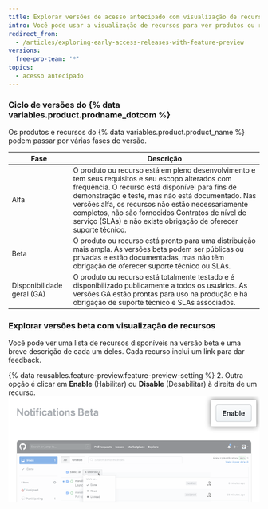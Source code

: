 ```yaml
---
title: Explorar versões de acesso antecipado com visualização de recursos
intro: Você pode usar a visualização de recursos para ver produtos ou recursos que estão disponíveis na versão beta e para habilitar ou desabilitar cada recurso para sua conta de usuário.
redirect_from:
  - /articles/exploring-early-access-releases-with-feature-preview
versions:
  free-pro-team: '*'
topics:
  - acesso antecipado
---
```


### Ciclo de versões do {% data variables.product.prodname_dotcom %}

Os produtos e recursos do {% data variables.product.product_name %} podem passar por várias fases de versão.

| Fase                       | Descrição                                                                                                                                                                                                                                                                                                                                                                             |
| -------------------------- | ------------------------------------------------------------------------------------------------------------------------------------------------------------------------------------------------------------------------------------------------------------------------------------------------------------------------------------------------------------------------------------- |
| Alfa                       | O produto ou recurso está em pleno desenvolvimento e tem seus requisitos e seu escopo alterados com frequência. O recurso está disponível para fins de demonstração e teste, mas não está documentado. Nas versões alfa, os recursos não estão necessariamente completos, não são fornecidos Contratos de nível de serviço (SLAs) e não existe obrigação de oferecer suporte técnico. |
| Beta                       | O produto ou recurso está pronto para uma distribuição mais ampla. As versões beta podem ser públicas ou privadas e estão documentadas, mas não têm obrigação de oferecer suporte técnico ou SLAs.                                                                                                                                                                                    |
| Disponibilidade geral (GA) | O produto ou recurso está totalmente testado e é disponibilizado publicamente a todos os usuários. As versões GA estão prontas para uso na produção e há obrigação de suporte técnico e SLAs associados.                                                                                                                                                                              |

### Explorar versões beta com visualização de recursos

Você pode ver uma lista de recursos disponíveis na versão beta e uma breve descrição de cada um deles. Cada recurso inclui um link para dar feedback.

{% data reusables.feature-preview.feature-preview-setting  %}
2. Outra opção é clicar em **Enable** (Habilitar) ou **Disable** (Desabilitar) à direita de um recurso. ![Botão Enable (Habilitar) na visualização de recursos](/assets/images/help/settings/enable-feature-button.png)
